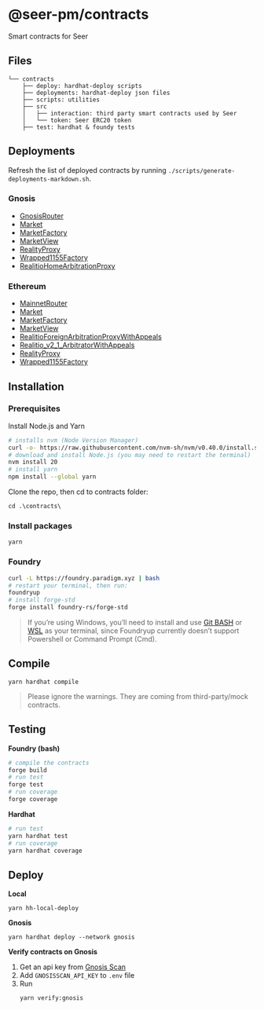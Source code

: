 # @seer-pm/contracts

Smart contracts for Seer

## Files

```
└── contracts
    ├── deploy: hardhat-deploy scripts
    ├── deployments: hardhat-deploy json files
    ├── scripts: utilities
    ├── src
    │   ├── interaction: third party smart contracts used by Seer
    │   └── token: Seer ERC20 token
    ├── test: hardhat & foundy tests
```

## Deployments

Refresh the list of deployed contracts by running `./scripts/generate-deployments-markdown.sh`.

### Gnosis

- [GnosisRouter](https://gnosisscan.io/address/0xeC9048b59b3467415b1a38F63416407eA0c70fB8)
- [Market](https://gnosisscan.io/address/0x8F76bC35F8C72E5e2Ec55ebED785da5efaa9636a)
- [MarketFactory](https://gnosisscan.io/address/0x83183DA839Ce8228E31Ae41222EaD9EDBb5cDcf1)
- [MarketView](https://gnosisscan.io/address/0x995dC9c89B6605a1E8cc028B37cb8e568e27626f)
- [RealityProxy](https://gnosisscan.io/address/0xc260ADfAC11f97c001dC143d2a4F45b98e0f2D6C)
- [Wrapped1155Factory](https://gnosisscan.io/address/0xD194319D1804C1051DD21Ba1Dc931cA72410B79f)
- [RealitioHomeArbitrationProxy](https://gnosisscan.io/address/0x68154ea682f95bf582b80dd6453fa401737491dc)

### Ethereum

- [MainnetRouter](https://etherscan.io/address/0x886Ef0A78faBbAE942F1dA1791A8ed02a5aF8BC6)
- [Market](https://etherscan.io/address/0x8bdC504dC3A05310059c1c67E0A2667309D27B93)
- [MarketFactory](https://etherscan.io/address/0x1F728c2fD6a3008935c1446a965a313E657b7904)
- [MarketView](https://etherscan.io/address/0xAb797C4C6022A401c31543E316D3cd04c67a87fC)
- [RealitioForeignArbitrationProxyWithAppeals](https://etherscan.io/address/0xFe0eb5fC686f929Eb26D541D75Bb59F816c0Aa68)
- [Realitio_v2_1_ArbitratorWithAppeals](https://etherscan.io/address/0x2018038203aEE8e7a29dABd73771b0355D4F85ad)
- [RealityProxy](https://etherscan.io/address/0xC72f738e331b6B7A5d77661277074BB60Ca0Ca9E)
- [Wrapped1155Factory](https://etherscan.io/address/0xD194319D1804C1051DD21Ba1Dc931cA72410B79f)

## Installation

### Prerequisites
Install Node.js and Yarn
```bash
# installs nvm (Node Version Manager)
curl -o- https://raw.githubusercontent.com/nvm-sh/nvm/v0.40.0/install.sh | bash
# download and install Node.js (you may need to restart the terminal)
nvm install 20
# install yarn
npm install --global yarn
```

Clone the repo, then cd to contracts folder:
```
cd .\contracts\
```

### Install packages
```
yarn
```

### Foundry
```bash
curl -L https://foundry.paradigm.xyz | bash
# restart your terminal, then run:
foundryup
# install forge-std
forge install foundry-rs/forge-std
```
>If you’re using Windows, you’ll need to install and use [Git BASH](https://gitforwindows.org/) or [WSL](https://learn.microsoft.com/en-us/windows/wsl/install) as your terminal, since Foundryup currently doesn’t support Powershell or Command Prompt (Cmd).

## Compile
```
yarn hardhat compile
```
>Please ignore the warnings. They are coming from third-party/mock contracts.

## Testing
**Foundry (bash)**
```bash
# compile the contracts
forge build
# run test
forge test
# run coverage
forge coverage
```

**Hardhat**
```bash
# run test
yarn hardhat test
# run coverage
yarn hardhat coverage
```

## Deploy
**Local**
```
yarn hh-local-deploy
```

**Gnosis**
```
yarn hardhat deploy --network gnosis
```

**Verify contracts on Gnosis**
1. Get an api key from [Gnosis Scan](https://docs.gnosisscan.io/getting-started/viewing-api-usage-statistics)
2. Add `GNOSISSCAN_API_KEY` to `.env` file
3. Run
    ```
    yarn verify:gnosis
    ```


